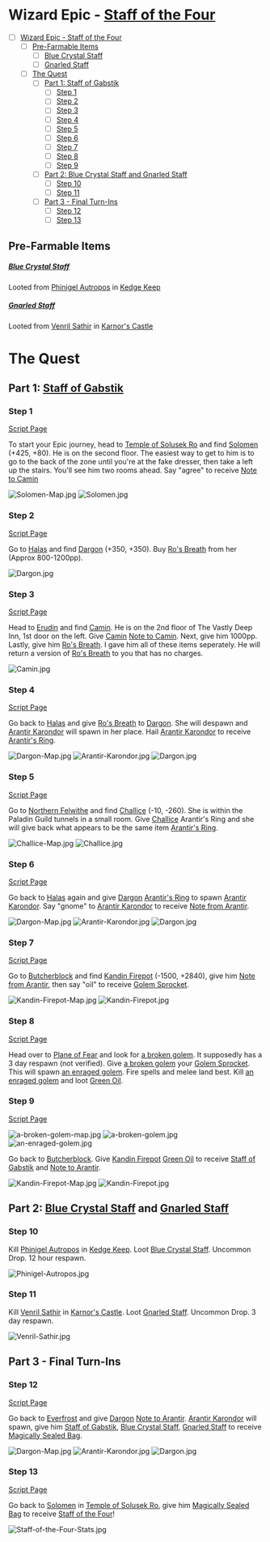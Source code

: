 # Wizard Epic - [Staff of the Four](/item/14341)

- [ ] [Wizard Epic - Staff of the Four](#wizard-epic-staff-of-the-four)
    - [ ] [Pre-Farmable Items](#pre-farmable-items)
        - [ ] [Blue Crystal Staff](#blue-crystal-staff)
        - [ ] [Gnarled Staff](#gnarled-staff)
    - [ ] [The Quest](#the-quest)
        - [ ] [Part 1: Staff of Gabstik](#part-1-staff-of-gabstik)
            - [ ] [Step 1](#step-1)
            - [ ] [Step 2](#step-2)
            - [ ] [Step 3](#step-3)
            - [ ] [Step 4](#step-4)
            - [ ] [Step 5](#step-5)
            - [ ] [Step 6](#step-6)
            - [ ] [Step 7](#step-7)
            - [ ] [Step 8](#step-8)
            - [ ] [Step 9](#step-9)
        - [ ] [Part 2: Blue Crystal Staff and Gnarled Staff](#part-2-blue-crystal-staff-and-gnarled-staff)
            - [ ] [Step 10](#step-10)
            - [ ] [Step 11](#step-11)
        - [ ] [Part 3 - Final Turn-Ins](#part-3-final-turn-ins)
            - [ ] [Step 12](#step-12)
            - [ ] [Step 13](#step-13)

## Pre-Farmable Items
##### [Blue Crystal Staff](/item/14337)
Looted from [Phinigel Autropos](/npc/64001) in [Kedge Keep](/zone/64)
##### [Gnarled Staff](/item/14338)
Looted from [Venril Sathir](/npc/102010) in [Karnor's Castle](/zone/102)

# The Quest

## Part 1: [Staff of Gabstik](/item/14339)
### Step 1
[Script Page](/script-entities/soltemple/Solomen)

To start your Epic journey, head to [Temple of Solusek Ro](/zone/80) and find [Solomen](/npc/80023) (+425, +80). He is on the second floor. The easiest way to get to him is to go to the back of the zone until you're at the fake dresser, then take a left up the stairs. You'll see him two rooms ahead. Say "agree" to receive [Note to Camin](/item/18088)

![Solomen-Map.jpg](/static/guide_images/epics/wizard/Solomen-Map.jpg)
![Solomen.jpg](/static/guide_images/epics/wizard/Solomen.jpg)

### Step 2 
[Script Page](/script-entities/halas/Dargon)

Go to [Halas](/zone/29) and find [Dargon](/npc/29000) (+350, +350). Buy [Ro's Breath](/item/14330) from her (Approx 800-1200pp).

![Dargon.jpg](/static/guide_images/epics/wizard/Solomen-Map.jpg)

### Step 3
[Script Page](/script-entities/erudnext/Camin)

Head to [Erudin](/zone/24) and find [Camin](/npc/24004). He is on the 2nd floor of The Vastly Deep Inn, 1st door on the left. Give [Camin](/npc/24004) [Note to Camin](/item/18088). Next, give him 1000pp. Lastly, give him [Ro's Breath](/item/14330). I gave him all of these items seperately. He will return a version of [Ro's Breath](/item/14330) to you that has no charges.

![Camin.jpg](/static/guide_images/epics/wizard/Camin.jpg)

### Step 4
[Script Page](/script-entities/halas/Dargon)

Go back to [Halas](/zone/29) and give [Ro's Breath](/item/14330) to [Dargon](/npc/29000). She will despawn and [Arantir Karondor](/npc/29089) will spawn in her place. Hail [Arantir Karondor](/npc/29089) to receive [Arantir's Ring](/item/14334).

![Dargon-Map.jpg](/static/guide_images/epics/wizard/Dargon-Map.jpg)
![Arantir-Karondor.jpg](/static/guide_images/epics/wizard/Arantir-Karondor.jpg)
![Dargon.jpg](/static/guide_images/epics/wizard/Dargon.jpg)

### Step 5
[Script Page](/script-entities/felwithea/Challice)

Go to [Northern Felwithe](/zone/61) and find [Challice](/npc/61012) (-10, -260). She is within the Paladin Guild tunnels in a small room. Give [Challice](/npc/61012) Arantir's Ring and she will give back what appears to be the same item [Arantir's Ring](/item/14335).

![Challice-Map.jpg](/static/guide_images/epics/wizard/Challice-Map.jpg)
![Challice.jpg](/static/guide_images/epics/wizard/Challice.jpg)

### Step 6
[Script Page](/script-entities/halas/Dargon)

 Go back to [Halas](/zone/29) again and give [Dargon](/npc/29000) [Arantir's Ring](/item/14335) to spawn [Arantir Karondor](/npc/29089). Say "gnome" to [Arantir Karondor](/npc/29089) to receive [Note from Arantir](/item/18169).

![Dargon-Map.jpg](/static/guide_images/epics/wizard/Dargon-Map.jpg)
![Arantir-Karondor.jpg](/static/guide_images/epics/wizard/Arantir-Karondor.jpg)
![Dargon.jpg](/static/guide_images/epics/wizard/Dargon.jpg)

### Step 7
[Script Page](/script-entities/butcher/Kandin_Firepot)

Go to [Butcherblock](/zone/68) and find [Kandin Firepot](/npc/68109) (-1500, +2840), give him [Note from Arantir](/item/18169), then say "oil" to receive [Golem Sprocket](/item/14319).

![Kandin-Firepot-Map.jpg](/static/guide_images/epics/wizard/Kandin-Firepot-Map.jpg)
![Kandin-Firepot.jpg](/static/guide_images/epics/wizard/Kandin-Firepot.jpg)

### Step 8
[Script Page](/script-entities/butcher/Kandin_Firepot)

Head over to [Plane of Fear](/zone/72) and look for [a broken golem](/npc/72074). It supposedly has a 3 day respawn (not verified). Give [a broken golem](/npc/72074) your [Golem Sprocket](/item/14319). This will spawn [an enraged golem](/npc/72106). Fire spells and melee land best. Kill [an enraged golem](/npc/72106) and loot [Green Oil](/item/14349).

### Step 9
[Script Page](/script-entities/fearplane/a_broken_golem)

![a-broken-golem-map.jpg](/static/guide_images/epics/wizard/a-broken-golem-map.jpg)
![a-broken-golem.jpg](/static/guide_images/epics/wizard/a-broken-golem.jpg)
![an-enraged-golem.jpg](/static/guide_images/epics/wizard/an-enraged-golem.jpg)

Go back to [Butcherblock](/zone/68). Give [Kandin Firepot](/npc/68109) [Green Oil](/item/14349) to receive [Staff of Gabstik](/item/14339) and [Note to Arantir](/item/18168).

![Kandin-Firepot-Map.jpg](/static/guide_images/epics/wizard/Kandin-Firepot-Map.jpg)
![Kandin-Firepot.jpg](/static/guide_images/epics/wizard/Kandin-Firepot.jpg)

## Part 2: [Blue Crystal Staff](/item/14337) and [Gnarled Staff](/item/14338)

### Step 10
Kill [Phinigel Autropos](/npc/64001) in [Kedge Keep](/zone/64). Loot [Blue Crystal Staff](/item/14337). Uncommon Drop. 12 hour respawn.

![Phinigel-Autropos.jpg](/static/guide_images/epics/wizard/Phinigel-Autropos.jpg)

### Step 11
Kill [Venril Sathir](/npc/102010) in [Karnor's Castle](/zone/102). Loot [Gnarled Staff](/item/14338). Uncommon Drop. 3 day respawn.

![Venril-Sathir.jpg](/static/guide_images/epics/wizard/Venril-Sathir.jpg)

## Part 3 - Final Turn-Ins

### Step 12
[Script Page](/script-entities/halas/Dargon)

Go back to [Everfrost](/zone/30) and give [Dargon](/npc/29000)  [Note to Arantir](/item/18168). [Arantir Karondor](/npc/29089) will spawn, give him [Staff of Gabstik](/item/14339), [Blue Crystal Staff](/item/14337), [Gnarled Staff](/item/14338) to receive [Magically Sealed Bag](/item/14340).

![Dargon-Map.jpg](/static/guide_images/epics/wizard/Dargon-Map.jpg)
![Arantir-Karondor.jpg](/static/guide_images/epics/wizard/Arantir-Karondor.jpg)
![Dargon.jpg](/static/guide_images/epics/wizard/Dargon.jpg)

### Step 13
[Script Page](/script-entities/soltemple/Solomen)

Go back to [Solomen](/npc/80023) in [Temple of Solusek Ro](/zone/80), give him [Magically Sealed Bag](/item/14340) to receive [Staff of the Four](/item/14341)!

![Staff-of-the-Four-Stats.jpg](/static/guide_images/epics/wizard/Staff-of-the-Four-Stats.jpg)
